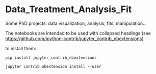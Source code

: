 # Data_Treatment_Analysis_Fit
Some PhD projects: data visualization, analysis, fits, manipulation...

The notebooks are intended to be used with collapsed headings
(see https://github.com/ipython-contrib/jupyter_contrib_nbextensions)

to install them:

`pip install jupyter_contrib_nbextensions`

`jupyter contrib nbextension install --user`
